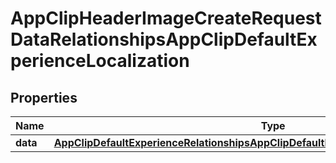 

# AppClipHeaderImageCreateRequestDataRelationshipsAppClipDefaultExperienceLocalization


## Properties

| Name | Type | Description | Notes |
|------------ | ------------- | ------------- | -------------|
|**data** | [**AppClipDefaultExperienceRelationshipsAppClipDefaultExperienceLocalizationsDataInner**](AppClipDefaultExperienceRelationshipsAppClipDefaultExperienceLocalizationsDataInner.md) |  |  |



